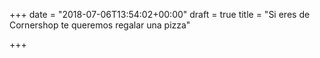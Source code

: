 +++
date = "2018-07-06T13:54:02+00:00"
draft = true
title = "Si eres de Cornershop te queremos regalar una pizza"

+++

